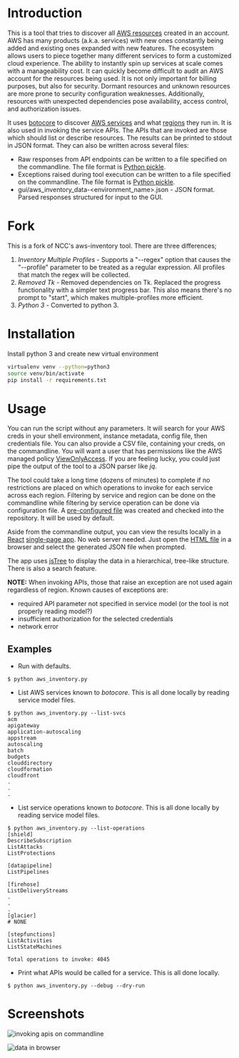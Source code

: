# Introduction

This is a tool that tries to discover all [AWS resources](https://docs.aws.amazon.com/general/latest/gr/glos-chap.html#resource) created in an account. AWS has many products (a.k.a. services) with new ones constantly being added and existing ones expanded with new features. The ecosystem allows users to piece together many different services to form a customized cloud experience. The ability to instantly spin up services at scale comes with a manageability cost. It can quickly become difficult to audit an AWS account for the resources being used. It is not only important for billing purposes, but also for security. Dormant resources and unknown resources are more prone to security configuration weaknesses. Additionally, resources with unexpected dependencies pose availability, access control, and authorization issues.

It uses [botocore](https://github.com/boto/botocore) to discover [AWS services](https://botocore.readthedocs.io/en/latest/reference/index.html) and what [regions](https://docs.aws.amazon.com/AWSEC2/latest/UserGuide/using-regions-availability-zones.html) they run in. It is also used in invoking the service APIs. The APIs that are invoked are those which should list or describe resources. The results can be printed to stdout in JSON format. They can also be written across several files:

* Raw responses from API endpoints can be written to a file specified on the commandline. The file format is [Python pickle](https://docs.python.org/2/library/pickle.html).
* Exceptions raised during tool execution can be written to a file specified on the commandline. The file format is [Python pickle](https://docs.python.org/2/library/pickle.html).
* gui/aws_inventory_data-&lt;environment_name&gt;.json - JSON format. Parsed responses structured for input to the GUI.

# Fork

This is a fork of NCC's aws-inventory tool. There are three differences;
  1. *Inventory Multiple Profiles* - Supports a "--regex" option that causes the "--profile" parameter to be treated as a regular expression. All profiles that match the regex will be collected.
  1. *Removed Tk* - Removed dependencies on Tk. Replaced the progress functionality with a simpler text progress bar. This also means there's no prompt to "start", which makes multiple-profiles more efficient.
  1. *Python 3* - Converted to python 3.
  
# Installation

Install python 3 and create new virtual environment

```sh
virtualenv venv --python=python3
source venv/bin/activate
pip install -r requirements.txt
```

# Usage

You can run the script without any parameters. It will search for your AWS creds in your shell environment, instance metadata, config file, then credentials file. You can also provide a CSV file, containing your creds, on the commandline. You will want a user that has permissions like the AWS managed policy [ViewOnlyAccess](arn:aws:iam::aws:policy/job-function/ViewOnlyAccess). If you are feeling lucky, you could just pipe the output of the tool to a JSON parser like *jq*.

The tool could take a long time (dozens of minutes) to complete if no restrictions are placed on which operations to invoke for each service across each region. Filtering by service and region can be done on the commandline while filtering by service operation can be done via configuration file. A [pre-configured file](operation_blacklist.conf) was created and checked into the repository. It will be used by default. 

Aside from the commandline output, you can view the results locally in a [React](https://reactjs.org/) [single-page app](https://en.wikipedia.org/wiki/Single-page_application). No web server needed. Just open the [HTML file](gui/dist/index.html) in a browser and select the generated JSON file when prompted.  

The app uses [jsTree](https://www.jstree.com/) to display the data in a hierarchical, tree-like structure. There is also a search feature.

**NOTE:** When invoking APIs, those that raise an exception are not used again regardless of region. Known causes of exceptions are:

* required API parameter not specified in service model (or the tool is not properly reading model?)
* insufficient authorization for the selected credentials
* network error

## Examples

* Run with defaults.

`$ python aws_inventory.py`

* List AWS services known to *botocore*. This is all done locally by reading service model files.

```
$ python aws_inventory.py --list-svcs
acm
apigateway
application-autoscaling
appstream
autoscaling
batch
budgets
clouddirectory
cloudformation
cloudfront
.
.
.
```

- List service operations known to *botocore*. This is all done locally by reading service model files.

```
$ python aws_inventory.py --list-operations
[shield]
DescribeSubscription
ListAttacks
ListProtections

[datapipeline]
ListPipelines

[firehose]
ListDeliveryStreams
.
.
.
[glacier]
# NONE

[stepfunctions]
ListActivities
ListStateMachines

Total operations to invoke: 4045
```

* Print what APIs would be called for a service. This is all done locally.

`$ python aws_inventory.py --debug --dry-run`

# Screenshots

![invoking apis on commandline](screenshots/invoking%20apis%20on%20commandline.png)



![data in browser](screenshots/data%20in%20browser.png)
